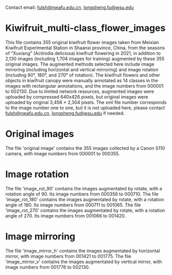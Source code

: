 Contact email: fulsh@nwafu.edu.cn, longsheng.fu@wsu.edu
# Kiwifruit_multi-class_flower_images

This file contains 355 original kiwifruit flower images taken from Meixian Kiwifruit Experimental Station in Shaanxi province, China, from the seasons of “Xuxiang” (Actinidia deliciosa) kiwifruit flowering in 2021, in addition to 2,130 images (including 1,704 images for training) augmented by these 355 original images. The augmented methods selected here include image mirroring (including horizontal and vertical mirroring) and image rotation (including 90°, 180°, and 270° of rotation). The kiwifruit flowers and other objects in kiwifruit canopy were manually annotated as 14 classes in the images with rectangular annotations, and the image numbers from 000001 to 002130. Due to limited network resources, augmented images were uploaded by compressed 640x426 pixels, but original images were uploaded by original 3,456 × 2,304 pixels. The xml file number corresponds to the image number one to one, but it is not uploaded here, please contact fulsh@nwafu.edu.cn, longsheng.fu@wsu.edu if needed.


# Original images
The file 'original image' contains the 355 images collected by a Canon S110 camera, with image numbers from 000001 to 000355.

# Image rotation
The file 'image_rot_90' contains the images augmentated by rotate, with a rotation angle of 90. Its image numbers from 000356 to 000710. The file 'image_rot_180' contains the images augmentated by rotate, with a rotation angle of 180. Its image numbers from 000711 to 001065. The file 'image_rot_270' contains the images augmentated by rotate, with a rotation angle of 270. Its image numbers from 001066 to 001420.


# Image mirroring
The file 'image_mirror_h' contains the images augmentated by horizontal mirror, with image numbers from 001421 to 001775. The file 'image_mirror_v' contains the images augmentated by vertical mirror, with image numbers from 001776 to 002130.
